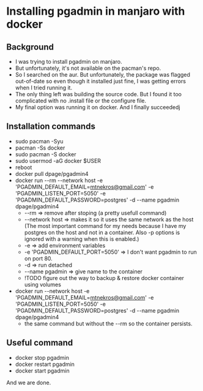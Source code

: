 # Installing pgadmin in manjaro with docker

## Background
+ I was trying to install pgadmin on manjaro.
+ But unfortunately, it's not available on the pacman's repo.
+ So I searched on the aur. But unfortunately, the package was flagged
  out-of-date so even though it installed just fine, I was getting errors when
  I tried running it.
+ The only thing left was building the source code. But I found it too
  complicated with no .install file or the configure file.
+ My final option was running it on docker. And I finally succeededj

## Installation commands
+ sudo pacman -Syu
+ pacman -Ss docker
+ sudo pacman -S docker
+ sudo usermod -aG docker $USER 
+ reboot
+ docker pull dpage/pgadmin4
+ docker run --rm --network host -e 'PGADMIN_DEFAULT_EMAIL=mtnekros@gmail.com' -e 'PGADMIN_LISTEN_PORT=5050' -e 'PGADMIN_DEFAULT_PASSWORD=postgres' -d --name pgadmin dpage/pgadmin4 
    * --rm => remove after stoping (a pretty usefull command)
    * --network host => makes it so it uses the same network as the host (The
      most important command for my needs because I have my postgres on the host
      and not in a container. Also -p options is ignored with a warning when this
      is enabled.)
    * -e => add environment variables
    * -e 'PGADMIN_DEFAULT_PORT=5050' => I don't want pgadmin to run on port 80.
    * -d => run detached
    * --name pgadmin => give name to the container
    * !TODO figure out the way to backup & restore docker container using volumes
+ docker run --network host -e 'PGADMIN_DEFAULT_EMAIL=mtnekros@gmail.com' -e 'PGADMIN_LISTEN_PORT=5050' -e 'PGADMIN_DEFAULT_PASSWORD=postgres' -d --name pgadmin dpage/pgadmin4 
    * the same command but without the --rm so the container persists.

## Useful command
+ docker stop pgadmin
+ docker restart pgadmin
+ docker start pgadmin

And we are done.
